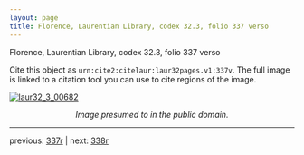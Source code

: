 ```yaml
---
layout: page
title: Florence, Laurentian Library, codex 32.3, folio 337 verso
---
```


Florence, Laurentian Library, codex 32.3, folio 337 verso

Cite this object as `urn:cite2:citelaur:laur32pages.v1:337v`.  The full image is linked to a citation tool you can use to cite regions of the image.

[![laur32_3_00682](http://www.homermultitext.org/iipsrv?IIIF=/project/homer/pyramidal/deepzoom/citelaur/laur32imgs/v1/laur32_3_00682.tif/full/800,/0/default.jpg)](http://www.homermultitext.org/ict2/?urn=urn:cite2:citelaur:laur32imgs.v1:laur32_3_00682) 

<p style="text-align: center; font-style: italic;">Image presumed to in the public domain.</p>

---

previous: [337r](../337r/) | next: [338r](../338r/)
